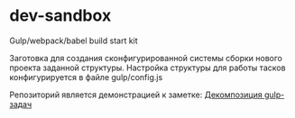 # dev-sandbox
Gulp/webpack/babel build start kit

Заготовка для создания сконфигурированной системы сборки нового проекта заданной структуры.
Настройка структуры для работы тасков конфигурируется в файле gulp/config.js

Репозиторий является демонстрацией к заметке: <a href="http://www.romanpalmin.com/develop/frontend/setting-reusable-gulp-tasks/">Декомпозиция gulp-задач</a>
